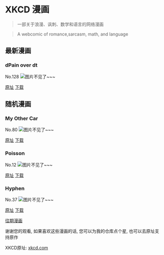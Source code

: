 # XKCD 漫画


> 一部关于浪漫、讽刺、数学和语言的网络漫画

> A webcomic of romance,sarcasm, math, and language


## 最新漫画
### dPain over dt
No.128
![图片不见了~~~](https://imgs.xkcd.com/comics/dPain_over_dt.png)

[原址](https://xkcd.com//128) [下载](https://imgs.xkcd.com/comics/dPain_over_dt.png)



## 随机漫画
### My Other Car
No.80
![图片不见了~~~](https://imgs.xkcd.com/comics/other_car.jpg)

[原址](https://xkcd.com//80) [下载](https://imgs.xkcd.com/comics/other_car.jpg)



### Poisson
No.12
![图片不见了~~~](https://imgs.xkcd.com/comics/poisson.jpg)

[原址](https://xkcd.com//12) [下载](https://imgs.xkcd.com/comics/poisson.jpg)



### Hyphen
No.37
![图片不见了~~~](https://imgs.xkcd.com/comics/hyphen.jpg)

[原址](https://xkcd.com//37) [下载](https://imgs.xkcd.com/comics/hyphen.jpg)



[往期漫画](image/)

谢谢您的观看, 如果喜欢这些漫画的话, 
您可以为我的仓库点个星, 也可以去原址支持原作

XKCD原址: [xkcd.com](https://xkcd.com)

